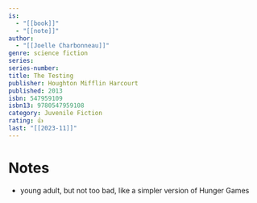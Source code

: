 ```yaml
---
is:
  - "[[book]]"
  - "[[note]]"
author:
  - "[[Joelle Charbonneau]]"
genre: science fiction
series: 
series-number: 
title: The Testing
publisher: Houghton Mifflin Harcourt
published: 2013
isbn: 547959109
isbn13: 9780547959108
category: Juvenile Fiction
rating: 👍
last: "[[2023-11]]"
---
```

# Notes
- young adult, but not too bad, like a simpler version of Hunger Games
